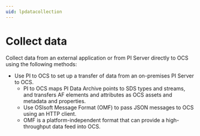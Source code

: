 ```yaml
---
uid: lpdatacollection
---
```


# Collect data

Collect data from an external application or from PI Server directly to OCS using the following methods:

* Use PI to OCS to set up a transfer of data from an on-premises PI Server to OCS. 
  * PI to OCS maps PI Data Archive points to SDS types and streams, and transfers AF elements and attributes as OCS assets and metadata and properties.
  * Use OSIsoft Message Format (OMF) to pass JSON messages to OCS using an HTTP client. 
  * OMF is a platform-independent format that can provide a high-throughput data feed into OCS. 
